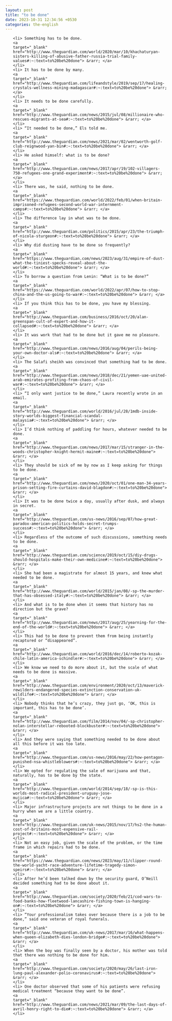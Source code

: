 ```yaml
---
layout: post
title: "to be done"
date: 2023-10-31 12:34:56 +0530
categories: the-english
---
```

<ol>

    <li> Something has to be done.
    <a 
    target="_blank" 
    href="http://www.theguardian.com/world/2020/mar/10/khachaturyan-sisters-killing-of-abusive-father-russia-trial-family-values#:~:text=to%20be%20done"> &rarr; </a>
    </li>
    <li> It has to be done by many.
    <a 
    target="_blank" 
    href="http://www.theguardian.com/lifeandstyle/2019/sep/17/healing-crystals-wellness-mining-madagascar#:~:text=to%20be%20done"> &rarr; </a>
    </li>
    <li> It needs to be done carefully.
    <a 
    target="_blank" 
    href="http://www.theguardian.com/news/2015/jul/08/millionaire-who-rescues-migrants-at-sea#:~:text=to%20be%20done"> &rarr; </a>
    </li>
    <li> “It needed to be done,” Els told me.
    <a 
    target="_blank" 
    href="http://www.theguardian.com/news/2021/mar/02/wentworth-golf-club-reignwood-yan-bin#:~:text=to%20be%20done"> &rarr; </a>
    </li>
    <li> He asked himself: what is to be done?
    <a 
    target="_blank" 
    href="http://www.theguardian.com/news/2017/apr/19/102-villagers-750-refugees-one-grand-experiment#:~:text=to%20be%20done"> &rarr; </a>
    </li>
    <li> There was, he said, nothing to be done.
    <a 
    target="_blank" 
    href="https://www.theguardian.com/world/2022/feb/01/when-britain-imprisoned-refugees-second-world-war-internment-camps#:~:text=to%20be%20done"> &rarr; </a>
    </li>
    <li> The difference lay in what was to be done.
    <a 
    target="_blank" 
    href="http://www.theguardian.com/politics/2015/apr/23/the-triumph-of-nicola-sturgeon#:~:text=to%20be%20done"> &rarr; </a>
    </li>
    <li> Why did dusting have to be done so frequently?
    <a 
    target="_blank" 
    href="https://www.theguardian.com/news/2023/aug/31/empire-of-dust-what-the-tiniest-specks-reveal-about-the-world#:~:text=to%20be%20done"> &rarr; </a>
    </li>
    <li> To borrow a question from Lenin: “What is to be done?”
    <a 
    target="_blank" 
    href="https://www.theguardian.com/world/2022/apr/07/how-to-stop-china-and-the-us-going-to-war#:~:text=to%20be%20done"> &rarr; </a>
    </li>
    <li> If you think this has to be done, you have my blessing.
    <a 
    target="_blank" 
    href="http://www.theguardian.com/business/2016/oct/20/alan-greenspan-cult-of-expert-and-how-it-collapsed#:~:text=to%20be%20done"> &rarr; </a>
    </li>
    <li> It was work that had to be done but it gave me no pleasure.
    <a 
    target="_blank" 
    href="http://www.theguardian.com/news/2016/aug/04/perils-being-your-own-doctor-als#:~:text=to%20be%20done"> &rarr; </a>
    </li>
    <li> The Salafi sheikh was convinced that something had to be done.
    <a 
    target="_blank" 
    href="http://www.theguardian.com/news/2018/dec/21/yemen-uae-united-arab-emirates-profiting-from-chaos-of-civil-war#:~:text=to%20be%20done"> &rarr; </a>
    </li>
    <li> “I only want justice to be done,” Laura recently wrote in an email.
    <a 
    target="_blank" 
    href="http://www.theguardian.com/world/2016/jul/28/1mdb-inside-story-worlds-biggest-financial-scandal-malaysia#:~:text=to%20be%20done"> &rarr; </a>
    </li>
    <li> I’d think nothing of paddling for hours, whatever needed to be done.
    <a 
    target="_blank" 
    href="http://www.theguardian.com/news/2017/mar/15/stranger-in-the-woods-christopher-knight-hermit-maine#:~:text=to%20be%20done"> &rarr; </a>
    </li>
    <li> They should be sick of me by now as I keep asking for things to be done.
    <a 
    target="_blank" 
    href="http://www.theguardian.com/news/2020/oct/01/one-man-34-years-prison-setting-fire-curtains-david-blagdon#:~:text=to%20be%20done"> &rarr; </a>
    </li>
    <li> It was to be done twice a day, usually after dusk, and always in secret.
    <a 
    target="_blank" 
    href="http://www.theguardian.com/us-news/2016/sep/07/how-great-paradox-american-politics-holds-secret-trumps-success#:~:text=to%20be%20done"> &rarr; </a>
    </li>
    <li> Regardless of the outcome of such discussions, something needs to be done.
    <a 
    target="_blank" 
    href="http://www.theguardian.com/science/2019/oct/15/diy-drugs-should-hospitals-make-their-own-medicine#:~:text=to%20be%20done"> &rarr; </a>
    </li>
    <li> She had been a magistrate for almost 15 years, and knew what needed to be done.
    <a 
    target="_blank" 
    href="http://www.theguardian.com/world/2015/jan/08/-sp-the-murder-that-has-obsessed-italy#:~:text=to%20be%20done"> &rarr; </a>
    </li>
    <li> And what is to be done when it seems that history has no direction but the grave?
    <a 
    target="_blank" 
    href="http://www.theguardian.com/news/2017/aug/25/yearning-for-the-end-of-the-world#:~:text=to%20be%20done"> &rarr; </a>
    </li>
    <li> This had to be done to prevent them from being instantly recaptured or “disappeared”.
    <a 
    target="_blank" 
    href="http://www.theguardian.com/world/2016/dec/14/roberto-kozak-chile-latin-america-schindler#:~:text=to%20be%20done"> &rarr; </a>
    </li>
    <li> We know we need to do more about it, but the scale of what needs to be done is massive.
    <a 
    target="_blank" 
    href="http://www.theguardian.com/environment/2020/oct/13/maverick-rewilders-endangered-species-extinction-conservation-uk-wildlife#:~:text=to%20be%20done"> &rarr; </a>
    </li>
    <li> Nobody thinks that he’s crazy, they just go, ‘OK, this is important, this has to be done’.
    <a 
    target="_blank" 
    href="http://www.theguardian.com/film/2014/nov/04/-sp-christopher-nolan-interstellar-rebooted-blockbuster#:~:text=to%20be%20done"> &rarr; </a>
    </li>
    <li> And they were saying that something needed to be done about all this before it was too late.
    <a 
    target="_blank" 
    href="http://www.theguardian.com/us-news/2016/may/22/how-pentagon-punished-nsa-whistleblowers#:~:text=to%20be%20done"> &rarr; </a>
    </li>
    <li> We opted for regulating the sale of marijuana and that, naturally, has to be done by the state.
    <a 
    target="_blank" 
    href="http://www.theguardian.com/world/2014/sep/18/-sp-is-this-worlds-most-radical-president-uruguay-jose-mujica#:~:text=to%20be%20done"> &rarr; </a>
    </li>
    <li> Major infrastructure projects are not things to be done in a hurry when we are a little country.
    <a 
    target="_blank" 
    href="http://www.theguardian.com/uk-news/2015/nov/17/hs2-the-human-cost-of-britains-most-expensive-rail-project#:~:text=to%20be%20done"> &rarr; </a>
    </li>
    <li> Not an easy job, given the scale of the problem, or the time frame in which repairs had to be done.
    <a 
    target="_blank" 
    href="https://www.theguardian.com/news/2023/may/11/clipper-round-the-world-yacht-race-adventure-lifetime-tragedy-simon-speirs#:~:text=to%20be%20done"> &rarr; </a>
    </li>
    <li> After he’d been talked down by the security guard, O’Neill decided something had to be done about it.
    <a 
    target="_blank" 
    href="http://www.theguardian.com/society/2020/feb/21/cod-wars-to-food-banks-how-fleetwood-lancashire-fishing-town-is-hanging-on#:~:text=to%20be%20done"> &rarr; </a>
    </li>
    <li> “Your professionalism takes over because there is a job to be done,” said one veteran of royal funerals.
    <a 
    target="_blank" 
    href="http://www.theguardian.com/uk-news/2017/mar/16/what-happens-when-queen-elizabeth-dies-london-bridge#:~:text=to%20be%20done"> &rarr; </a>
    </li>
    <li> When the boy was finally seen by a doctor, his mother was told that there was nothing to be done for him.
    <a 
    target="_blank" 
    href="http://www.theguardian.com/society/2020/may/26/last-iron-lung-paul-alexander-polio-coronavirus#:~:text=to%20be%20done"> &rarr; </a>
    </li>
    <li> One doctor observed that some of his patients were refusing medical treatment “because they want to be done”.
    <a 
    target="_blank" 
    href="http://www.theguardian.com/news/2021/mar/09/the-last-days-of-avril-henry-right-to-die#:~:text=to%20be%20done"> &rarr; </a>
    </li>